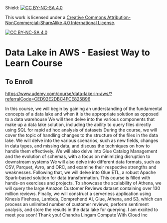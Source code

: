 Shield: [![CC BY-NC-SA 4.0][cc-by-nc-sa-shield]][cc-by-nc-sa]

This work is licensed under a
[Creative Commons Attribution-NonCommercial-ShareAlike 4.0 International License][cc-by-nc-sa].

[![CC BY-NC-SA 4.0][cc-by-nc-sa-image]][cc-by-nc-sa]

[cc-by-nc-sa]: http://creativecommons.org/licenses/by-nc-sa/4.0/
[cc-by-nc-sa-image]: https://licensebuttons.net/l/by-nc-sa/4.0/88x31.png
[cc-by-nc-sa-shield]: https://img.shields.io/badge/License-CC%20BY--NC--SA%204.0-lightgrey.svg

# Data Lake in AWS - Easiest Way to Learn Course
  
## To Enroll
https://www.udemy.com/course/data-lake-in-aws/?referralCode=CED92E2DBC4FCE825B96

In this course, we will begin by gaining an understanding of the fundamental concepts of a data lake and when it is the appropriate solution as opposed to a data warehouse
We will then delve into the various components that make up a data lake solution, including the ability to query files directly using SQL for rapid ad hoc analysis of datasets
During the course, we will cover the topic of handling changes to the structure of the files in the data lake. We will delve into the various scenarios, such as new fields, changes in data types, and missing data, and discuss the techniques on how to handle them effectively. We will also delve into Glue Catalog Management and the evolution of schemas, with a focus on minimizing disruption to downstream systems
We will also delve into different data formats, such as CSV, Parquet, Avro, and ORC, and examine their respective strengths and weaknesses. Following that, we will delve into Glue ETL, a robust Apache Spark-based solution for data transformation.
This course is filled with hands-on exercises and projects.
To showcase the scalability of Athena, we will query the large Amazon Customer Reviews dataset containing over 130 million reviews. Finally, we will construct a serverless application using Kinesis Firehose, Lambda, Comprehend AI, Glue, Athena, and S3, which can process an unlimited number of customer reviews, perform sentiment analysis, and store the results in the data lake for querying.
I am excited to meet you soon!
Thank you!
Chandra Lingam
Compute With Cloud Inc

